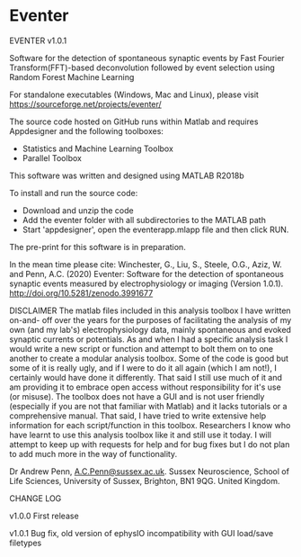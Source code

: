 # Eventer

EVENTER v1.0.1

Software for the detection of spontaneous synaptic events by Fast Fourier Transform(FFT)-based deconvolution followed by event selection using Random Forest  Machine Learning

For standalone executables (Windows, Mac and Linux), please visit https://sourceforge.net/projects/eventer/

The source code hosted on GitHub runs within Matlab and requires Appdesigner and the following toolboxes:
- Statistics and Machine Learning Toolbox
- Parallel Toolbox

This software was written and designed using MATLAB R2018b

To install and run the source code:
- Download and unzip the code
- Add the eventer folder with all subdirectories to the MATLAB path
- Start 'appdesigner', open the eventerapp.mlapp file and then click RUN.

The pre-print for this software is in preparation.

In the mean time please cite: 
Winchester, G., Liu, S., Steele, O.G., Aziz, W. and Penn, A.C. (2020) Eventer: Software for the detection of spontaneous synaptic events measured by electrophysiology or imaging (Version 1.0.1). http://doi.org/10.5281/zenodo.3991677

DISCLAIMER
The matlab files included in this analysis toolbox I have written on-and-
off over the years for the purposes of facilitating the analysis of my own
(and my lab's) electrophysiology data, mainly spontaneous and evoked synaptic
currents or potentials. As and when I had a specific analysis task I would
write a new script or function and attempt to bolt them on to one another
to create a modular analysis toolbox. Some of the code is good but some of
it is really ugly, and if I were to do it all again (which I am not!), I
certainly would have done it differently. That said I still use much of it
and am providing it to embrace open access without responsibility for it's
use (or misuse). The toolbox does not have a GUI and is not user friendly
(especially if you are not that familiar with Matlab) and it lacks tutorials
or a comprehensive manual. That said, I have tried to write extensive help
information for each script/function in this toolbox. Researchers I know
who have learnt to use this analysis toolbox like it and still use it today.
I will attempt to keep up with requests for help and for bug fixes but I do
not plan to add much more in the way of functionality.



Dr Andrew Penn,
A.C.Penn@sussex.ac.uk.
Sussex Neuroscience,
School of Life Sciences,
University of Sussex,
Brighton, BN1 9QG.
United Kingdom.


CHANGE LOG

v1.0.0 First release

v1.0.1 Bug fix, old version of ephysIO incompatibility with GUI load/save filetypes

